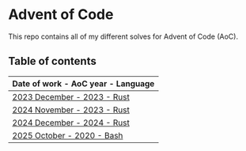 # Advent of Code

This repo contains all of my different solves for Advent of Code (AoC).

## Table of contents

| Date of work - AoC year - Language                |
| ---                                               |
| [2023 December - 2023 - Rust](2023-12_AoC-2023/)  |
| [2024 November - 2023 - Rust](2024-11_AoC-2023/)  |
| [2024 December - 2024 - Rust](2024-12_AoC-2024/)  |
| [2025 October  - 2020 - Bash](2025-10_AoC-2020/)  |
